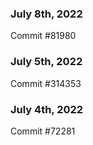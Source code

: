 ### July 8th, 2022

Commit #81980

### July 5th, 2022

Commit #314353


### July 4th, 2022

Commit #72281
